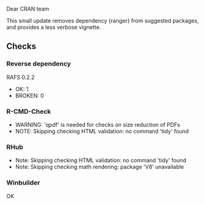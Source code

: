 Dear CRAN team

This small update removes dependency {ranger} from suggested packages, and provides a less verbose vignette.

## Checks

### Reverse dependency

RAFS 0.2.2 

- OK: 1
- BROKEN: 0

### R-CMD-Check

- WARNING: 'qpdf' is needed for checks on size reduction of PDFs
- NOTE: Skipping checking HTML validation: no command 'tidy' found

### RHub

- Note: Skipping checking HTML validation: no command 'tidy' found
- Note: Skipping checking math rendering: package 'V8' unavailable

### Winbuilder

OK
